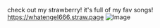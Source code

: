 check out my strawberry! it's full of my fav songs! https://whatengel666.straw.page
![Image](https://github.com/user-attachments/assets/f7e2c239-3b07-4baa-825e-b61df9112dc8)
